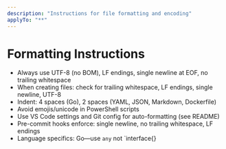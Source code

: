 ```yaml
---
description: "Instructions for file formatting and encoding"
applyTo: "**"
---
```

# Formatting Instructions

- Always use UTF-8 (no BOM), LF endings, single newline at EOF, no trailing whitespace
- When creating files: check for trailing whitespace, LF endings, single newline, UTF-8
- Indent: 4 spaces (Go), 2 spaces (YAML, JSON, Markdown, Dockerfile)
- Avoid emojis/unicode in PowerShell scripts
- Use VS Code settings and Git config for auto-formatting (see README)
- Pre-commit hooks enforce: single newline, no trailing whitespace, LF endings
- Language specifics: Go—use `any` not `interface{}
